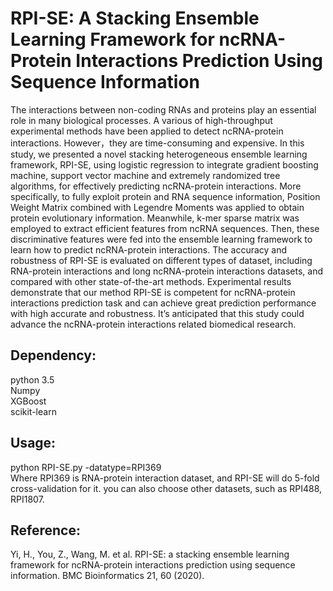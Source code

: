 # RPI-SE: A Stacking Ensemble Learning Framework for ncRNA-Protein Interactions Prediction Using Sequence Information

The interactions between non-coding RNAs and proteins play an essential role in many biological processes. A various of high-throughput experimental methods have been applied to detect ncRNA-protein interactions. However，they are time-consuming and expensive. In this study, we presented a novel stacking heterogeneous ensemble learning framework, RPI-SE, using logistic regression to integrate gradient boosting machine, support vector machine and extremely randomized tree algorithms, for effectively predicting ncRNA-protein interactions. More specifically, to fully exploit protein and RNA sequence information, Position Weight Matrix combined with Legendre Moments was applied to obtain protein evolutionary information. Meanwhile, k-mer sparse matrix was employed to extract efficient features from ncRNA sequences. Then, these discriminative features were fed into the ensemble learning framework to learn how to predict ncRNA-protein interactions. The accuracy and robustness of RPI-SE is evaluated on different types of dataset, including RNA-protein interactions and long ncRNA-protein interactions datasets, and compared with other state-of-the-art methods. Experimental results demonstrate that our method RPI-SE is competent for ncRNA-protein interactions prediction task and can achieve great prediction performance with high accurate and robustness. It’s anticipated that this study could advance the ncRNA-protein interactions related biomedical research.  

## Dependency:  
python 3.5  
Numpy  
XGBoost  
scikit-learn  

## Usage:  
python RPI-SE.py -datatype=RPI369  
Where RPI369 is RNA-protein interaction dataset, and RPI-SE will do 5-fold cross-validation for it. you can also choose other datasets, such as RPI488, RPI1807.  

## Reference:  
Yi, H., You, Z., Wang, M. et al. RPI-SE: a stacking ensemble learning framework for ncRNA-protein interactions prediction using sequence information. BMC Bioinformatics 21, 60 (2020).
